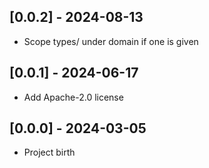 ## [0.0.2] - 2024-08-13

- Scope types/ under domain if one is given

## [0.0.1] - 2024-06-17

- Add Apache-2.0 license

## [0.0.0] - 2024-03-05

- Project birth
